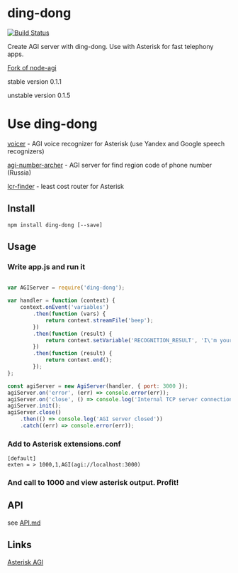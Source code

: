 # ding-dong

[![Build Status](https://travis-ci.org/antirek/ding-dong.svg?branch=master)](https://travis-ci.org/antirek/ding-dong)

Create AGI server with ding-dong. Use with Asterisk for fast telephony apps. 

[Fork of node-agi](http://github.com/brianc/node-agi)

stable version 0.1.1

unstable version 0.1.5


Use ding-dong
=============

[voicer](http://github.com/antirek/voicer) - AGI voice recognizer for Asterisk (use Yandex and Google speech recognizers)

[agi-number-archer](http://github.com/antirek/agi-number-archer) - AGI server for find region code of phone number (Russia)

[lcr-finder](http://github.com/antirek/lcr-finder) - least cost router for Asterisk



## Install

```
npm install ding-dong [--save]

```


## Usage

### Write app.js and run it

`````javascript

var AGIServer = require('ding-dong');

var handler = function (context) {
    context.onEvent('variables')
        .then(function (vars) {
            return context.streamFile('beep');
        })
        .then(function (result) {
            return context.setVariable('RECOGNITION_RESULT', 'I\'m your father, Luc');
        })
        .then(function (result) {       
            return context.end();
        });
};

const agiServer = new AgiServer(handler, { port: 3000 });
agiServer.on('error', (err) => console.error(err));
agiServer.on('close', () => console.log('Internal TCP server connection closed'));
agiServer.init();
agiServer.close()
    .then(() => console.log('AGI server closed'))
    .catch((err) => console.error(err));

`````

### Add to Asterisk extensions.conf

`````
[default]
exten = > 1000,1,AGI(agi://localhost:3000)
`````

### And call to 1000 and view asterisk output. Profit!


## API 

see [API.md](API.md)


## Links

[Asterisk AGI](https://wiki.asterisk.org/wiki/display/AST/Asterisk+13+AGI+Commands)